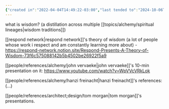 ```yaml
---
{"created in":"2022-04-04T14:49:22-03:00","last tended to":"2024-10-06T02:45:44-03:00","tags":["alchemy","concept","🌱"],"dg-publish":true,"notestage":["🌱"],"relevancescore":96,"permalink":"/concepts/alchemy/wisdom/","dgPassFrontmatter":true,"created":"2022-04-04T14:49:22.557-03:00","updated":"2024-10-11T17:18:20.135-03:00"}
---
```


what is wisdom? (a distillation across multiple [[topics/alchemy/spiritual lineages\|wisdom traditions]])

[[respond network\|respond network]]'s theory of wisdom (a lot of people whose work i respect and am constantly learning more about) - https://respond-network.notion.site/Respond-Presents-A-Theory-of-Wisdom-73f6c575088142b5b4502be26922f5a9

[[people/references/alchemy/john vervaeke\|john vervaeke]]'s 10-min presentation on it: https://www.youtube.com/watch?v=WpVVcVRkLok

[[people/references/alchemy/hanzi freinacht\|hanzi freinacht]]'s references: (...)

[[people/references/architect;design/tom morgan\|tom morgan]]'s presentations.